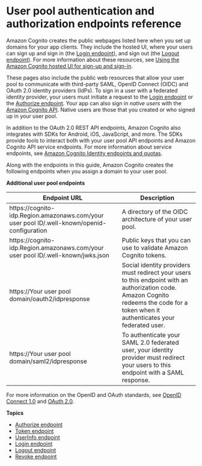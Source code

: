 # User pool authentication and authorization endpoints reference<a name="cognito-userpools-server-contract-reference"></a>

Amazon Cognito creates the public webpages listed here when you set up domains for your app clients\. They include the hosted UI, where your users can sign up and sign in \(the [Login endpoint](login-endpoint.md)\), and sign out \(the [Logout endpoint](logout-endpoint.md)\)\. For more information about these resources, see [Using the Amazon Cognito hosted UI for sign\-up and sign\-in](cognito-user-pools-app-integration.md)\.

These pages also include the public web resources that allow your user pool to communicate with third\-party SAML, OpenID Connect \(OIDC\) and OAuth 2\.0 identity providers \(IdPs\)\. To sign in a user with a federated identity provider, your users must initiate a request to the [Login endpoint](login-endpoint.md) or the [Authorize endpoint](authorization-endpoint.md)\. Your app can also sign in *native users* with the [Amazon Cognito API](https://docs.aws.amazon.com/cognito-user-identity-pools/latest/APIReference/Welcome.html)\. Native users are those that you created or who signed up in your user pool\.

In addition to the OAuth 2\.0 REST API endpoints, Amazon Cognito also integrates with SDKs for Android, iOS, JavaScript, and more\. The SDKs provide tools to interact both with your user pool API endpoints and Amazon Cognito API service endpoints\. For more information about service endpoints, see [Amazon Cognito Identity endpoints and quotas](https://docs.aws.amazon.com/general/latest/gr/cognito_identity.html)\.

Along with the endpoints in this guide, Amazon Cognito creates the following endpoints when you assign a domain to your user pool\.


**Additional user pool endpoints**  

| Endpoint URL | Description | 
| --- | --- | 
| https://cognito\-idp\.Region\.amazonaws\.com/your user pool ID/\.well\-known/openid\-configuration | A directory of the OIDC architecture of your user pool\. | 
| https://cognito\-idp\.Region\.amazonaws\.com/your user pool ID/\.well\-known/jwks\.json | Public keys that you can use to validate Amazon Cognito tokens\. | 
| https://Your user pool domain/oauth2/idpresponse | Social identity providers must redirect your users to this endpoint with an authorization code\. Amazon Cognito redeems the code for a token when it authenticates your federated user\. | 
| https://Your user pool domain/saml2/idpresponse | To authenticate your SAML 2\.0 federated user, your identity provider must redirect your users to this endpoint with a SAML response\. | 

For more information on the OpenID and OAuth standards, see [OpenID Connect 1\.0](http://openid.net/specs/openid-connect-core-1_0.html) and [OAuth 2\.0](https://tools.ietf.org/html/rfc6749)\.

**Topics**
+ [Authorize endpoint](authorization-endpoint.md)
+ [Token endpoint](token-endpoint.md)
+ [UserInfo endpoint](userinfo-endpoint.md)
+ [Login endpoint](login-endpoint.md)
+ [Logout endpoint](logout-endpoint.md)
+ [Revoke endpoint](revocation-endpoint.md)